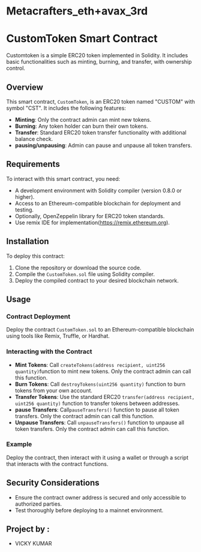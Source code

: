 # Metacrafters_eth+avax_3rd
# CustomToken Smart Contract

Customtoken is a simple ERC20 token implemented in Solidity. It includes basic functionalities such as minting, burning, and transfer, with ownership control.

## Overview

This smart contract, `CustomToken`, is an ERC20 token named "CUSTOM" with symbol "CST". It includes the following features:

- **Minting**: Only the contract admin can mint new tokens.
- **Burning**: Any token holder can burn their own tokens.
- **Transfer**: Standard ERC20 token transfer functionality with additional balance check.
- **pausing/unpausing**: Admin can pause and unpause all token transfers.

## Requirements

To interact with this smart contract, you need:
- A development environment with Solidity compiler (version 0.8.0 or higher).
- Access to an Ethereum-compatible blockchain for deployment and testing.
- Optionally, OpenZeppelin library for ERC20 token standards.
- Use remix IDE for implementation(https://remix.ethereum.org).

## Installation

To deploy this contract:
1. Clone the repository or download the source code.
2. Compile the `CustomToken.sol` file using Solidity compiler.
3. Deploy the compiled contract to your desired blockchain network.

## Usage

### Contract Deployment

Deploy the contract `CustomToken.sol` to an Ethereum-compatible blockchain using tools like Remix, Truffle, or Hardhat.

### Interacting with the Contract

- **Mint Tokens**: Call `createTokens(address recipient, uint256 quantity)`function to mint new tokens. Only the contract admin can call this function.
- **Burn Tokens**: Call `destroyTokens(uint256 quantity)` function to burn tokens from your own account.
- **Transfer Tokens**: Use the standard ERC20 `transfer(address recipient, uint256 quantity)` function to transfer tokens between addresses.
- **pause Transfers**: Call`pauseTransfers()` function to pause all token transfers. Only the contract admin can call this function.
- **Unpause Transfers**:  Call `unpauseTransfers()` function to unpause all token transfers. Only the contract admin can call this function.
### Example

Deploy the contract, then interact with it using a wallet or through a script that interacts with the contract functions.

## Security Considerations

- Ensure the contract owner address is secured and only accessible to authorized parties.
- Test thoroughly before deploying to a mainnet environment.


## Project by :

- VICKY KUMAR
